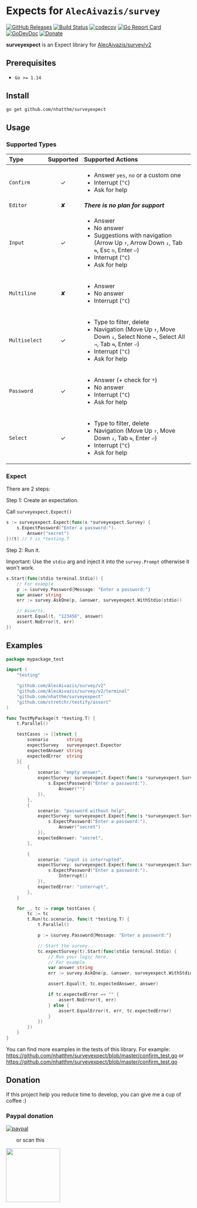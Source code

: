 # Expects for `AlecAivazis/survey`

[![GitHub Releases](https://img.shields.io/github/v/release/nhatthm/surveyexpect)](https://github.com/nhatthm/surveyexpect/releases/latest)
[![Build Status](https://github.com/nhatthm/surveyexpect/actions/workflows/test.yaml/badge.svg)](https://github.com/nhatthm/surveyexpect/actions/workflows/test.yaml)
[![codecov](https://codecov.io/gh/nhatthm/surveyexpect/branch/master/graph/badge.svg?token=eTdAgDE2vR)](https://codecov.io/gh/nhatthm/surveyexpect)
[![Go Report Card](https://goreportcard.com/badge/github.com/nhatthm/surveyexpect)](https://goreportcard.com/report/github.com/nhatthm/surveyexpect)
[![GoDevDoc](https://img.shields.io/badge/dev-doc-00ADD8?logo=go)](https://pkg.go.dev/github.com/nhatthm/surveyexpect)
[![Donate](https://img.shields.io/badge/Donate-PayPal-green.svg)](https://www.paypal.com/donate/?hosted_button_id=PJZSGJN57TDJY)

**surveyexpect** is an Expect library for [AlecAivazis/survey/v2](https://github.com/AlecAivazis/survey)

## Prerequisites

- `Go >= 1.14`

## Install

```bash
go get github.com/nhatthm/surveyexpect
```

## Usage

### Supported Types

Type | Supported | Supported Actions
:--- | :---: | :---
`Confirm` | ✓ | <ul><li>Answer `yes`, `no` or a custom one</li><li>Interrupt (`^C`)</li><li>Ask for help</li></ul>
`Editor` | ✘ | __*There is no plan for support*__
`Input` | ✓ | <ul><li>Answer</li><li>No answer</li><li>Suggestions with navigation (Arrow Up `↑`, Arrow Down `↓`, Tab `⇆`, Esc `⎋`, Enter `⏎`)</li><li>Interrupt (`^C`)</li><li>Ask for help</li></ul>
`Multiline` | ✘ | <ul><li>Answer</li><li>No answer</li><li>Interrupt (`^C`)</li></ul>
`Multiselect` | ✓ | <ul><li>Type to filter, delete</li><li>Navigation (Move Up `↑`, Move Down `↓`, Select None `←`, Select All `→`, Tab `⇆`, Enter `⏎`)</li><li>Interrupt (`^C`)</li><li>Ask for help</li></ul>
`Password` | ✓ | <ul><li>Answer (+ check for `*`)</li><li>No answer</li><li>Interrupt (`^C`)</li><li>Ask for help</li></ul>
`Select` | ✓ | <ul><li>Type to filter, delete</li><li>Navigation (Move Up `↑`, Move Down `↓`, Tab `⇆`, Enter `⏎`)</li><li>Interrupt (`^C`)</li><li>Ask for help</li></ul>

### Expect

There are 2 steps:

Step 1: Create an expectation.

Call `surveyexpect.Expect()`

```go
s := surveyexpect.Expect(func(s *surveyexpect.Survey) {
    s.ExpectPassword("Enter a password:").
        Answer("secret")
})(t) // t is *testing.T
```

Step 2: Run it.

Important: Use the `stdio` arg and inject it into the `survey.Prompt` otherwise it won't work. 

```go
s.Start(func(stdio terminal.Stdio)) {
    // For example
    p := &survey.Password{Message: "Enter a password:"}
    var answer string
    err := survey.AskOne(p, &answer, surveyexpect.WithStdio(stdio))

    // Asserts.
    assert.Equal(t, "123456", answer)
    assert.NoError(t, err)
})
```

## Examples

```go
package mypackage_test

import (
	"testing"

	"github.com/AlecAivazis/survey/v2"
	"github.com/AlecAivazis/survey/v2/terminal"
	"github.com/nhatthm/surveyexpect"
	"github.com/stretchr/testify/assert"
)

func TestMyPackage(t *testing.T) {
	t.Parallel()

	testCases := []struct {
		scenario       string
		expectSurvey   surveyexpect.Expector
		expectedAnswer string
		expectedError  string
	}{
		{
			scenario: "empty answer",
			expectSurvey: surveyexpect.Expect(func(s *surveyexpect.Survey) {
				s.ExpectPassword("Enter a password:").
					Answer("")
			}),
		},
		{
			scenario: "password without help",
			expectSurvey: surveyexpect.Expect(func(s *surveyexpect.Survey) {
				s.ExpectPassword("Enter a password:").
					Answer("secret")
			}),
			expectedAnswer: "secret",
		},

		{
			scenario: "input is interrupted",
			expectSurvey: surveyexpect.Expect(func(s *surveyexpect.Survey) {
				s.ExpectPassword("Enter a password:").
					Interrupt()
			}),
			expectedError: "interrupt",
		},
	}

	for _, tc := range testCases {
		tc := tc
		t.Run(tc.scenario, func(t *testing.T) {
			t.Parallel()

			p := &survey.Password{Message: "Enter a password:"}

			// Start the survey.
			tc.expectSurvey(t).Start(func(stdio terminal.Stdio) {
				// Run your logic here.
				// For example.
				var answer string
				err := survey.AskOne(p, &answer, surveyexpect.WithStdio(stdio))

				assert.Equal(t, tc.expectedAnswer, answer)

				if tc.expectedError == "" {
					assert.NoError(t, err)
				} else {
					assert.EqualError(t, err, tc.expectedError)
				}
			})
		})
	}
}
```

You can find more examples in the tests of this library. For example: https://github.com/nhatthm/surveyexpect/blob/master/confirm_test.go or https://github.com/nhatthm/surveyexpect/blob/master/confirm_test.go

## Donation

If this project help you reduce time to develop, you can give me a cup of coffee :)

### Paypal donation

[![paypal](https://www.paypalobjects.com/en_US/i/btn/btn_donateCC_LG.gif)](https://www.paypal.com/donate/?hosted_button_id=PJZSGJN57TDJY)

&nbsp;&nbsp;&nbsp;&nbsp;&nbsp;&nbsp;&nbsp;or scan this

<img src="https://user-images.githubusercontent.com/1154587/113494222-ad8cb200-94e6-11eb-9ef3-eb883ada222a.png" width="147px" />
